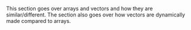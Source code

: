 This section goes over arrays and vectors and how they are similar/different.
The section also goes over how vectors are dynamically made compared to arrays.
